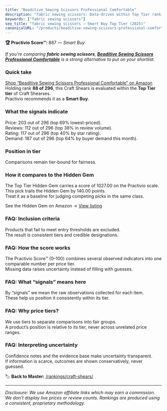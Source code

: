 ```yaml
---
title: "Beaditive Sewing Scissors Professional Comfortable"
description: "fabric sewing scissors: Data-driven within Top Tier ranking using the Practivio Score™. Positioned by quality, value, demand, findability, momentum."
keywords: ["fabric sewing scissors"]
seo_title: "fabric sewing scissors — Smart Buy Top Tier (2025)"
canonicalURL: "/products/beaditive-sewing-scissors-professional-comfortable-B084C2SGTZ/"
---
```


**🏆 Practivio Score™:** 887 — _Smart Buy_


*If you're comparing **fabric sewing scissors**, **[Beaditive Sewing Scissors Professional Comfortable](https://www.amazon.com/dp/B084C2SGTZ?tag=practivio-20)** is a strong alternative to put on your shortlist.*
### Quick take
[Shop “Beaditive Sewing Scissors Professional Comfortable” on Amazon](https://www.amazon.com/dp/B084C2SGTZ?tag=practivio-20)
Holding rank **88 of 296**, this Craft Shears is evaluated within the **Top Tier tier** of Craft Shearses.  
Practivio recommends it as a **Smart Buy**.

### What the signals indicate
Price: 203 out of 296 (top 69% lowest-priced).  
Reviews: 112 out of 296 (top 38% in review volume).  
Rating: 117 out of 296 (top 40% by star rating).  
Demand: 187 out of 296 (top 64% by buyer demand this month).

### Position in tier
Comparisons remain tier-bound for fairness.

### How it compares to the Hidden Gem
The Top Tier Hidden Gem carries a score of 1027.00 on the Practivio scale.  
This pick trails the Hidden Gem by 140.00 points.  
Treat it as a baseline for judging competing picks in the same class.  

See the Hidden Gem on Amazon → [View listing](https://www.amazon.com/dp/B07SFTHVBV?tag=practivio-20)

### FAQ: Inclusion criteria
Products that fail to meet entry thresholds are excluded.  
The result is consistent tiers and credible designations.

### FAQ: How the score works
The Practivio Score™ (0–100) combines several observed indicators into one comparable number per price tier.  
Missing data raises uncertainty instead of filling with guesses.

### FAQ: What “signals” means here
By “signals” we mean the raw observations collected for each item.  
These help us position it consistently within its tier.

### FAQ: Why price tiers?
We use tiers to separate comparisons into fair groups.  
A product’s position is relative to its tier, never across unrelated price ranges.

### FAQ: Interpreting uncertainty
Confidence notes and the evidence base make uncertainty transparent.  
If information is scarce, outcomes are shown conservatively, never guessed.


🏷️ **Back to Master:** [/rankings/craft-shears/](/rankings/craft-shears/)

---
_Disclosure: We use Amazon affiliate links which may earn a commission. We don’t display live prices or review counts. Rankings are produced using a consistent, proprietary methodology._

